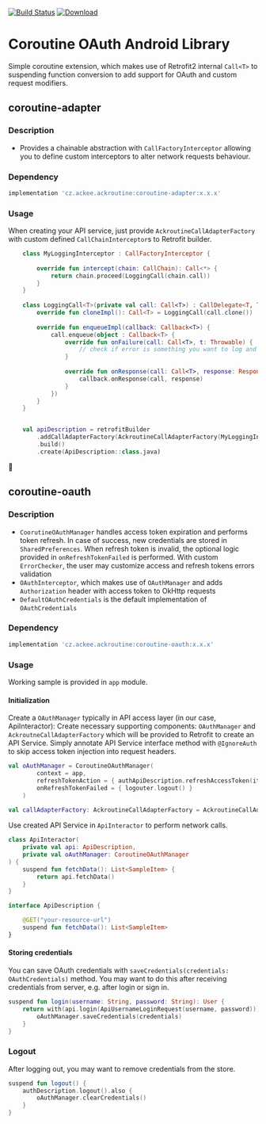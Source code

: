 [![Build Status](https://travis-ci.org/AckeeCZ/ackroutine-adapter.svg?branch=master)](https://travis-ci.org/AckeeCZ/ackroutine-adapter) [ ![Download](https://api.bintray.com/packages/ackeecz/ackroutine-adapter/coroutine-adapter/images/download.svg) ](https://bintray.com/ackeecz/ackroutine-adapter/coroutine-adapter/_latestVersion)

# Coroutine OAuth Android Library
Simple coroutine extension, which makes use of Retrofit2 internal `Call<T>` to suspending function conversion to add support for 
OAuth and custom request modifiers.

## coroutine-adapter
### Description
- Provides a chainable abstraction with `CallFactoryInterceptor` allowing you to define custom interceptors to alter network requests behaviour.

### Dependency
```groovy
implementation 'cz.ackee.ackroutine:coroutine-adapter:x.x.x'
```

### Usage
When creating your API service, just provide `AckroutineCallAdapterFactory` with custom defined `CallChainInterceptor`s to Retrofit builder.
```kotlin
    class MyLoggingInterceptor : CallFactoryInterceptor {
    
        override fun intercept(chain: CallChain): Call<*> {
            return chain.proceed(LoggingCall(chain.call))
        }
    }
    
    class LoggingCall<T>(private val call: Call<T>) : CallDelegate<T, T>(call) {
        override fun cloneImpl(): Call<T> = LoggingCall(call.clone())
    
        override fun enqueueImpl(callback: Callback<T>) {
            call.enqueue(object : Callback<T> {
                override fun onFailure(call: Call<T>, t: Throwable) {
                    // check if error is something you want to log and proceed
                }
    
                override fun onResponse(call: Call<T>, response: Response<T>) {
                    callback.onResponse(call, response)
                }
            })
        }
    }


    val apiDescription = retrofitBuilder
        .addCallAdapterFactory(AckroutineCallAdapterFactory(MyLoggingInterceptor()))
        .build()
        .create(ApiDescription::class.java)
```
:tada:

## coroutine-oauth
### Description
- `CoorutineOAuthManager` handles access token expiration and performs token refresh. In case of success, new credentials are stored in `SharedPreferences`. When refresh token is invalid, the optional logic provided in `onRefreshTokenFailed` is performed. With custom `ErrorChecker`, the user may customize access and refresh tokens errors validation
- `OAuthInterceptor`, which makes use of `OAuthManager` and adds `Authorization` header with access token to OkHttp requests
- `DefaultOAuthCredentials` is the default implementation of `OAuthCredentials` 

### Dependency
```groovy
implementation 'cz.ackee.ackroutine:coroutine-oauth:x.x.x'
```

### Usage
Working sample is provided in `app` module.

#### Initialization
Create a `OAuthManager` typically in API access layer (in our case, ApiInteractor):
Create necessary supporting components: `OAuthManager` and `AckroutneCallAdapterFactory` which will be provided to Retrofit to create an API Service.
Simply annotate API Service interface method with `@IgnoreAuth` to skip access token injection into request headers.
```kotlin
val oAuthManager = CoroutineOAuthManager(
        context = app,
        refreshTokenAction = { authApiDescription.refreshAccessToken(it) },
        onRefreshTokenFailed = { logouter.logout() }
    )
    
val callAdapterFactory: AckroutineCallAdapterFactory = AckroutineCallAdapterFactory(OAuthCallInterceptor(oAuthManager))
```
Use created API Service in `ApiInteractor` to perform network calls.
```kotlin
class ApiInteractor(
    private val api: ApiDescription,
    private val oAuthManager: CoroutineOAuthManager
) {
    suspend fun fetchData(): List<SampleItem> {
        return api.fetchData()
    }
}

interface ApiDescription {

    @GET("your-resource-url")
    suspend fun fetchData(): List<SampleItem>
}
```

#### Storing credentials
You can save OAuth credentials with `saveCredentials(credentials: OAuthCredentials)` method. You may want to do this after receiving credentials from server, e.g. after login or sign in.
```kotlin
suspend fun login(username: String, password: String): User {
    return with(api.login(ApiUsernameLoginRequest(username, password))) {
        oAuthManager.saveCredentials(credentials)
    }
}  
```

### Logout
After logging out, you may want to remove credentials from the store.
```kotlin
suspend fun logout() {
    authDescription.logout().also {
        oAuthManager.clearCredentials()
    }
}
```
